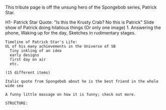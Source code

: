 This tribute page is off the unsung hero of the Spongebob series, Patrick Star.

H1- Patrick Star
Quote: "Is this the Krusty Crab? No this is Patrick"
    Slide show of Patrick doing hilatious things (Or only one image)
          1. Answering the phone, Waking up for the day, Sketches in rudimentary stages.

    Timeline of Patrick Star's Life:
    UL of his many achievements in the Universe of SB
      Tiny inkling of an idea
      early designs
      first day on air
      etc.

    (15 different items)

    Italic quote from Spongebob about he is the best friend in the whole wide sea

    A funny little massage on how it is funny; check out more.

    STRUCTURE:
    
